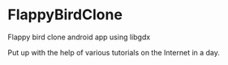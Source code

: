# FlappyBirdClone
Flappy bird clone android app using libgdx

Put up with the help of various tutorials on the Internet in a day.
